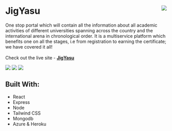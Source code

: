 # JigYasu <img src="https://i.ibb.co/SXVTwtK/Screenshot-2022-09-04-113119.png" align="right">
One stop portal which will contain all the information about all academic activities of different universities spanning across the country and the international arena in chronological order. It is a multiservice platform which benefits one on all the stages, i.e from registration to earning the certificate; we have covered it all!
<br><br>
Check out the live site - [**JigYasu**](https://jigyasu-ds.netlify.app/)

![](https://img.shields.io/github/forks/sahiljena/jigyasu-frontend?color=green&style=for-the-badge)
![](https://img.shields.io/github/stars/sahiljena/jigyasu-frontend?color=silver&style=for-the-badge)
![](https://img.shields.io/github/license/sahiljena/jigyasu-frontend?color=yellow&style=for-the-badge)


## Built With:
- React
- Express
- Node
- Tailwind CSS
- Mongodb
- Azure & Heroku  
